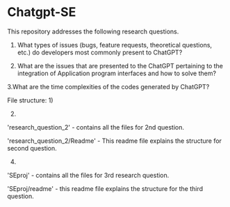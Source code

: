 # Chatgpt-SE
This repository addresses the following research questions.
1. What types of issues (bugs, feature requests, theoretical questions, etc.) do developers
    most commonly present to ChatGPT?

2. What are the issues that are presented to the ChatGPT pertaining to the integration of
    Application program interfaces and how to solve them?

3.What are the time complexities of the codes generated by ChatGPT?

File structure:
1)



2) 
 'research_question_2'   -    contains all the files for 2nd question.

 'research_question_2/Readme'  - This readme file explains the structure for second question.

4)
'SEproj' - contains all the files for 3rd research question.

'SEproj/readme' - this readme file explains the structure for the third question.
